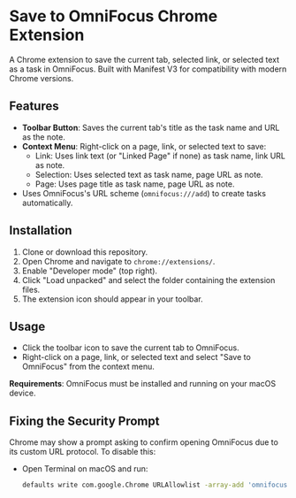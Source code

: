 # Save to OmniFocus Chrome Extension

A Chrome extension to save the current tab, selected link, or selected text as a task in OmniFocus. Built with Manifest V3 for compatibility with modern Chrome versions.

## Features
- **Toolbar Button**: Saves the current tab's title as the task name and URL as the note.
- **Context Menu**: Right-click on a page, link, or selected text to save:
  - Link: Uses link text (or "Linked Page" if none) as task name, link URL as note.
  - Selection: Uses selected text as task name, page URL as note.
  - Page: Uses page title as task name, page URL as note.
- Uses OmniFocus's URL scheme (`omnifocus:///add`) to create tasks automatically.

## Installation
1. Clone or download this repository.
2. Open Chrome and navigate to `chrome://extensions/`.
3. Enable "Developer mode" (top right).
4. Click "Load unpacked" and select the folder containing the extension files.
5. The extension icon should appear in your toolbar.

## Usage
- Click the toolbar icon to save the current tab to OmniFocus.
- Right-click on a page, link, or selected text and select "Save to OmniFocus" from the context menu.

**Requirements**: OmniFocus must be installed and running on your macOS device.

## Fixing the Security Prompt
Chrome may show a prompt asking to confirm opening OmniFocus due to its custom URL protocol. To disable this:
- Open Terminal on macOS and run:
  ```bash
  defaults write com.google.Chrome URLAllowlist -array-add 'omnifocus://*'
